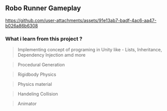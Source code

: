 ## Robo Runner Gameplay

https://github.com/user-attachments/assets/91e13ab7-badf-4ac6-aa47-b026a86b6308

### What i learn from this project ?

> Implementing concept of programing in Unity like - Lists, Inheritance, Dependency Injection amd more <br/>
 
> Procedural Generation <br/>

> Rigidbody Physics <br/>

> Physics material <br/>

> Handeling Collision <br/>

> Animator <br/>


